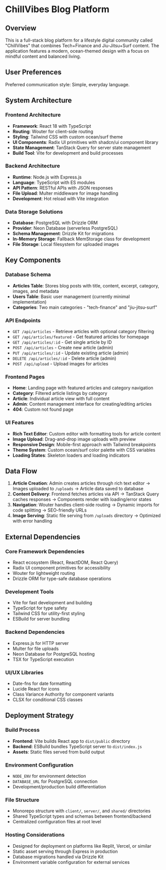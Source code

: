 # ChillVibes Blog Platform

## Overview

This is a full-stack blog platform for a lifestyle digital community called "ChillVibes" that combines Tech+Finance and Jiu-Jitsu+Surf content. The application features a modern, ocean-themed design with a focus on mindful content and balanced living.

## User Preferences

Preferred communication style: Simple, everyday language.

## System Architecture

### Frontend Architecture
- **Framework**: React 18 with TypeScript
- **Routing**: Wouter for client-side routing
- **Styling**: Tailwind CSS with custom ocean/surf theme
- **UI Components**: Radix UI primitives with shadcn/ui component library
- **State Management**: TanStack Query for server state management
- **Build Tool**: Vite for development and build processes

### Backend Architecture
- **Runtime**: Node.js with Express.js
- **Language**: TypeScript with ES modules
- **API Pattern**: RESTful APIs with JSON responses
- **File Upload**: Multer middleware for image handling
- **Development**: Hot reload with Vite integration

### Data Storage Solutions
- **Database**: PostgreSQL with Drizzle ORM
- **Provider**: Neon Database (serverless PostgreSQL)
- **Schema Management**: Drizzle Kit for migrations
- **In-Memory Storage**: Fallback MemStorage class for development
- **File Storage**: Local filesystem for uploaded images

## Key Components

### Database Schema
- **Articles Table**: Stores blog posts with title, content, excerpt, category, images, and metadata
- **Users Table**: Basic user management (currently minimal implementation)
- **Categories**: Two main categories - "tech-finance" and "jiu-jitsu-surf"

### API Endpoints
- `GET /api/articles` - Retrieve articles with optional category filtering
- `GET /api/articles/featured` - Get featured articles for homepage
- `GET /api/articles/:id` - Get single article by ID
- `POST /api/articles` - Create new article (admin)
- `PUT /api/articles/:id` - Update existing article (admin)
- `DELETE /api/articles/:id` - Delete article (admin)
- `POST /api/upload` - Upload images for articles

### Frontend Pages
- **Home**: Landing page with featured articles and category navigation
- **Category**: Filtered article listings by category
- **Article**: Individual article view with full content
- **Admin**: Content management interface for creating/editing articles
- **404**: Custom not found page

### UI Features
- **Rich Text Editor**: Custom editor with formatting tools for article content
- **Image Upload**: Drag-and-drop image uploads with preview
- **Responsive Design**: Mobile-first approach with Tailwind breakpoints
- **Theme System**: Custom ocean/surf color palette with CSS variables
- **Loading States**: Skeleton loaders and loading indicators

## Data Flow

1. **Article Creation**: Admin creates articles through rich text editor → Images uploaded to `/uploads` → Article data saved to database
2. **Content Delivery**: Frontend fetches articles via API → TanStack Query caches responses → Components render with loading/error states
3. **Navigation**: Wouter handles client-side routing → Dynamic imports for code splitting → SEO-friendly URLs
4. **Image Serving**: Static file serving from `/uploads` directory → Optimized with error handling

## External Dependencies

### Core Framework Dependencies
- React ecosystem (React, ReactDOM, React Query)
- Radix UI component primitives for accessibility
- Wouter for lightweight routing
- Drizzle ORM for type-safe database operations

### Development Tools
- Vite for fast development and building
- TypeScript for type safety
- Tailwind CSS for utility-first styling
- ESBuild for server bundling

### Backend Dependencies
- Express.js for HTTP server
- Multer for file uploads
- Neon Database for PostgreSQL hosting
- TSX for TypeScript execution

### UI/UX Libraries
- Date-fns for date formatting
- Lucide React for icons
- Class Variance Authority for component variants
- CLSX for conditional CSS classes

## Deployment Strategy

### Build Process
- **Frontend**: Vite builds React app to `dist/public` directory
- **Backend**: ESBuild bundles TypeScript server to `dist/index.js`
- **Assets**: Static files served from build output

### Environment Configuration
- `NODE_ENV` for environment detection
- `DATABASE_URL` for PostgreSQL connection
- Development/production build differentiation

### File Structure
- Monorepo structure with `client/`, `server/`, and `shared/` directories
- Shared TypeScript types and schemas between frontend/backend
- Centralized configuration files at root level

### Hosting Considerations
- Designed for deployment on platforms like Replit, Vercel, or similar
- Static asset serving through Express in production
- Database migrations handled via Drizzle Kit
- Environment variable configuration for external services